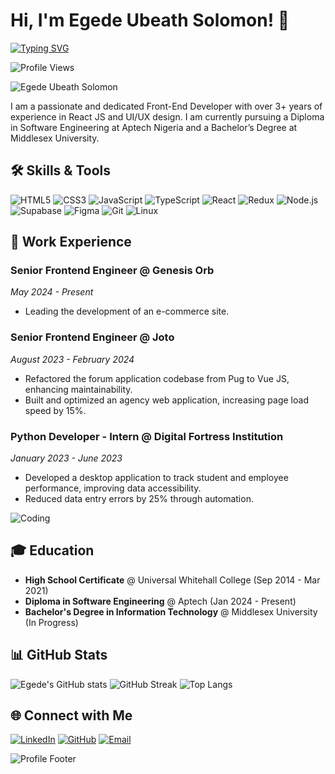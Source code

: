 
# Hi, I'm Egede Ubeath Solomon! 👋

[![Typing SVG](https://readme-typing-svg.herokuapp.com?font=Roboto&size=30&color=F7B32B&center=true&vCenter=true&width=500&lines=Front-End+Developer;UI%2FUX+Designer;React+JS+Specialist)](https://git.io/typing-svg)

![Profile Views](https://komarev.com/ghpvc/?username=AnonSols&color=blueviolet)

![Egede Ubeath Solomon](https://via.placeholder.com/800x400.png?text=Your+Banner+Image+Here)

I am a passionate and dedicated Front-End Developer with over 3+ years of experience in React JS and UI/UX design. I am currently pursuing a Diploma in Software Engineering at Aptech Nigeria and a Bachelor’s Degree at Middlesex University.

## 🛠️ Skills & Tools

![HTML5](https://img.shields.io/badge/-HTML5-E34F26?style=flat-square&logo=html5&logoColor=white)
![CSS3](https://img.shields.io/badge/-CSS3-1572B6?style=flat-square&logo=css3)
![JavaScript](https://img.shields.io/badge/-JavaScript-F7DF1E?style=flat-square&logo=javascript&logoColor=black)
![TypeScript](https://img.shields.io/badge/-TypeScript-007ACC?style=flat-square&logo=typescript)
![React](https://img.shields.io/badge/-React-61DAFB?style=flat-square&logo=react)
![Redux](https://img.shields.io/badge/-Redux-764ABC?style=flat-square&logo=redux)
![Node.js](https://img.shields.io/badge/-Node.js-339933?style=flat-square&logo=node.js)
![Supabase](https://img.shields.io/badge/-Supabase-3ECF8E?style=flat-square&logo=supabase)
![Figma](https://img.shields.io/badge/-Figma-F24E1E?style=flat-square&logo=figma)
![Git](https://img.shields.io/badge/-Git-F05032?style=flat-square&logo=git)
![Linux](https://img.shields.io/badge/-Linux-FCC624?style=flat-square&logo=linux)

## 🔧 Work Experience

### Senior Frontend Engineer @ Genesis Orb
*May 2024 - Present*

- Leading the development of an e-commerce site.

### Senior Frontend Engineer @ Joto
*August 2023 - February 2024*

- Refactored the forum application codebase from Pug to Vue JS, enhancing maintainability.
- Built and optimized an agency web application, increasing page load speed by 15%.

### Python Developer - Intern @ Digital Fortress Institution
*January 2023 - June 2023*

- Developed a desktop application to track student and employee performance, improving data accessibility.
- Reduced data entry errors by 25% through automation.

![Coding](https://media.giphy.com/media/qgQUggAC3Pfv687qPC/giphy.gif)

## 🎓 Education

- **High School Certificate** @ Universal Whitehall College (Sep 2014 - Mar 2021)
- **Diploma in Software Engineering** @ Aptech (Jan 2024 - Present)
- **Bachelor's Degree in Information Technology** @ Middlesex University (In Progress)

## 📊 GitHub Stats

![Egede's GitHub stats](https://github-readme-stats.vercel.app/api?username=AnonSols&show_icons=true&theme=radical)
![GitHub Streak](https://github-readme-streak-stats.herokuapp.com/?user=AnonSols&theme=radical)
![Top Langs](https://github-readme-stats.vercel.app/api/top-langs/?username=AnonSols&layout=compact&theme=radical)

## 🌐 Connect with Me

[![LinkedIn](https://img.shields.io/badge/LinkedIn-blue?style=for-the-badge&logo=linkedin)](https://www.linkedin.com/in/egede-solomon-32766a23a/)
[![GitHub](https://img.shields.io/badge/GitHub-black?style=for-the-badge&logo=github)](https://github.com/AnonSols)
[![Email](https://img.shields.io/badge/Email-D14836?style=for-the-badge&logo=gmail&logoColor=white)](mailto:soloschmail@gmail.com)

![Profile Footer](https://via.placeholder.com/800x200.png?text=Your+Footer+Image+Here)
